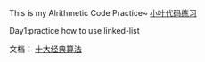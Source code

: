 This is my Alrithmetic Code Practice~
<a href="https://github.com/xiaoyefly/ArithmeticCode/tree/main/Arithmetic/Code/Practice">小叶代码练习</a>

Day1:practice how to use linked-list



文档：
<a href="https://github.com/xiaoyefly/ArithmeticCode/blob/main/docs/经典的十大算法题.md">十大经典算法</a>
